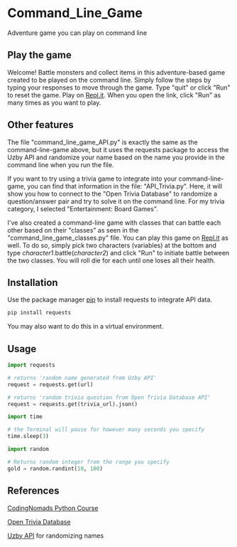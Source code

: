 # Command_Line_Game
Adventure game you can play on command line

## Play the game
Welcome! Battle monsters and collect items in this adventure-based game created to be played on the command line. Simply follow the steps by typing your responses to move through the game. Type "quit" or click "Run" to reset the game. 
Play on [Repl.it](https://replit.com/@ChrisSulva/CommandLineGame#.replit).
When you open the link, click "Run" as many times as you want to play.

## Other features

The file "command_line_game_API.py" is exactly the same as the command-line-game above, but it uses the requests package to access the Uzby API and randomize your name based on the name you provide in the command line when you run the file.

If you want to try using a trivia game to integrate into your command-line-game, you can find that information in the file: "API_Trivia.py". Here, it will show you how to connect to the "Open Trivia Database" to randomize a question/answer pair and try to solve it on the command line. For my trivia category, I selected "Entertainment: Board Games".

I've also created a command-line game with classes that can battle each other based on their "classes" as seen in the "command_line_game_classes.py" file. You can play this game on [Repl.it](https://replit.com/@ChrisSulva/CommandLineGamewithClasses#main.py) as well. To do so, simply pick two characters (variables) at the bottom and type *character1*.battle(*character2*) and click "Run" to initiate battle between the two classes. You will roll die for each until one loses all their health.

## Installation

Use the package manager [pip](https://pip.pypa.io/en/stable/) to install requests to integrate API data.

```bash
pip install requests
```
You may also want to do this in a virtual environment.

## Usage

```python
import requests

# returns 'random name generated from Uzby API'
request = requests.get(url)

# returns 'random trivia question from Open Trivia Database API'
request = requests.get(trivia_url).json()

import time

# the Terminal will pause for however many seconds you specify
time.sleep(3)

import random

# Returns random integer from the range you specify
gold = random.randint(10, 100)

```

## References
[CodingNomads Python Course](https://codingnomads.co/career-track/professional-python-web-development-course)

[Open Trivia Database](https://opentdb.com/)

[Uzby API](https://uzby.com/api) for randomizing names